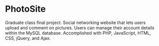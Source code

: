 # PhotoSite
Graduate class final project. Social networking website that lets users upload and comment on pictures. Users can manage their account details within the MySQL database. Accomplished with PHP, JavaScript, HTML, CSS, jQuery, and Ajax.
